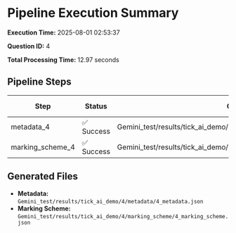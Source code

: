 # Pipeline Execution Summary

**Execution Time:** 2025-08-01 02:53:37

**Question ID:** 4

**Total Processing Time:** 12.97 seconds

## Pipeline Steps

| Step | Status | Output File | Time (s) |
|------|--------|-------------|----------|
| metadata_4 | ✅ Success | Gemini_test/results/tick_ai_demo/4/metadata/4_metadata.json | 8.09 |
| marking_scheme_4 | ✅ Success | Gemini_test/results/tick_ai_demo/4/marking_scheme/4_marking_scheme.json | 4.88 |

## Generated Files

- **Metadata:** `Gemini_test/results/tick_ai_demo/4/metadata/4_metadata.json`
- **Marking Scheme:** `Gemini_test/results/tick_ai_demo/4/marking_scheme/4_marking_scheme.json`
